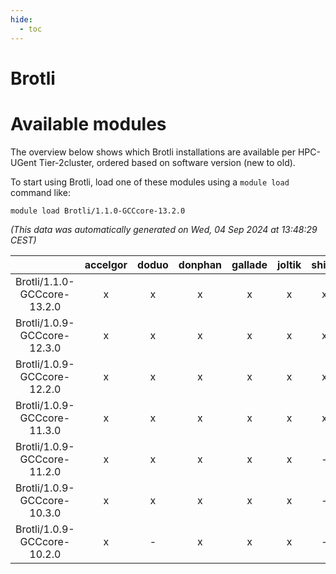```yaml
---
hide:
  - toc
---
```


Brotli
======

# Available modules


The overview below shows which Brotli installations are available per HPC-UGent Tier-2cluster, ordered based on software version (new to old).

To start using Brotli, load one of these modules using a `module load` command like:

```shell
module load Brotli/1.1.0-GCCcore-13.2.0
```

*(This data was automatically generated on Wed, 04 Sep 2024 at 13:48:29 CEST)*  

| |accelgor|doduo|donphan|gallade|joltik|shinx|skitty|
| :---: | :---: | :---: | :---: | :---: | :---: | :---: | :---: |
|Brotli/1.1.0-GCCcore-13.2.0|x|x|x|x|x|x|x|
|Brotli/1.0.9-GCCcore-12.3.0|x|x|x|x|x|x|x|
|Brotli/1.0.9-GCCcore-12.2.0|x|x|x|x|x|x|x|
|Brotli/1.0.9-GCCcore-11.3.0|x|x|x|x|x|x|x|
|Brotli/1.0.9-GCCcore-11.2.0|x|x|x|x|x|-|x|
|Brotli/1.0.9-GCCcore-10.3.0|x|x|x|x|x|-|x|
|Brotli/1.0.9-GCCcore-10.2.0|x|-|x|x|x|-|x|
